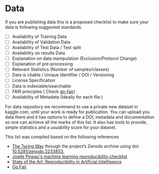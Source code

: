 # Data

If you are publishing data this is a proposed checklist to make sure your data is following suggested standards.

- [ ] Availability of Training Data
- [ ] Availability of Validation Data
- [ ] Availability of Test Data / Test split
- [ ] Availability on results Data
- [ ] Explanation on data manipulation (Exclusion/Protocol Change)
- [ ] Explanation of pre-processing
- [ ] Relevant Statistics (Number of samples/classes)
- [ ] Data is citable / Unique Identifier / DOI / Versioning
- [ ] License Specification
- [ ] Data is indexiable/searchable
- [ ] FAIR principles ( Check [go-fair](https://www.go-fair.org/fair-principles/))
- [ ] Availability of Metadata (Ideally for each file.)

For data repository we recommend to use a private new dataset in kaggle.com, until your work is ready for publication.
You can upload you data there and it has options to define a DOI, metadata and documentation so one can achieve all the marks of this list.
It also has tools to provide, simple statistics and a usuability score for your dataset.

This list was compiled based on the following references

- [The Turing Way](https://the-turing-way.netlify.app) through the project’s Zenodo archive using doi: [10.5281/zenodo.3233853.](https://doi.org/10.5281/zenodo.3233853)
- [Joelle Pineau's machine learning reproducibility checklist](https://www.cs.mcgill.ca/~jpineau/ReproducibilityChecklist.pdf)
- [State of the Art: Reproducibility in Artificial Intelligence](https://www.aaai.org/GuideBook2018/17248-73943-GB.pdf)
- [Go Fair](https://www.go-fair.org/fair-principles/)